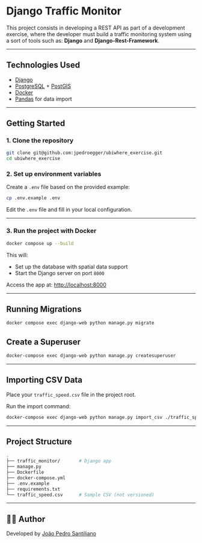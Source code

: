 # Django Traffic Monitor

This project consists in developing a REST API as part of a development exercise, where the developer must build a traffic monitoring system using a sort of tools such as: **Django** and **Django-Rest-Framework**.

---

## Technologies Used

- [Django](https://www.djangoproject.com/)
- [PostgreSQL](https://www.postgresql.org/) + [PostGIS](https://postgis.net/)
- [Docker](https://www.docker.com/)
- [Pandas](https://pandas.pydata.org/) for data import
  
---

## Getting Started

### 1. Clone the repository

```bash
git clone git@github.com:jpedroegger/ubiwhere_exercise.git
cd ubiwhere_exercise
```

### 2. Set up environment variables

Create a `.env` file based on the provided example:

```bash
cp .env.example .env
```

Edit the `.env` file and fill in your local configuration.

---

### 3. Run the project with Docker

```bash
docker compose up --build
```

This will:

- Set up the database with spatial data support
- Start the Django server on port `8000`

Access the app at: [http://localhost:8000](http://localhost:8000)

---

## Running Migrations

```bash
docker compose exec django-web python manage.py migrate
```

## Create a Superuser

```bash
docker-compose exec django-web python manage.py createsuperuser
```

---

## Importing CSV Data

Place your `traffic_speed.csv` file in the project root.

Run the import command:

```bash
docker-compose exec django-web python manage.py import_csv ./traffic_speed.csv
```

---

## Project Structure

```bash
.
├── traffic_monitor/       # Django app
├── manage.py
├── Dockerfile
├── docker-compose.yml
├── .env.example
├── requirements.txt
└── traffic_speed.csv      # Sample CSV (not versioned)
```
---

## 🧑‍💻 Author

Developed by [João Pedro Santiliano](https://github.com/jpedroegger)
